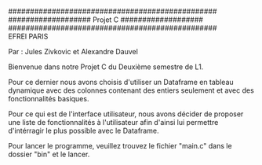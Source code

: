 ################################################                                             
################### Projet C ###################                                             
################################################                                             
EFREI PARIS

Par : Jules Zivkovic et Alexandre Dauvel

Bienvenue dans notre Projet C du Deuxième semestre de L1.

Pour ce dernier nous avons choisis d'utiliser un Dataframe en tableau dynamique avec des colonnes 
contenant des entiers seulement et avec des fonctionnalités basiques.

Pour ce qui est de l'interface utilisateur, nous avons décider de proposer une liste de fonctionnalités
à l'utilisateur afin d'ainsi lui permettre d'intérragir le plus possible avec le Dataframe.

Pour lancer le programme, veuillez trouvez le fichier "main.c" dans le dossier "bin" et le lancer.
